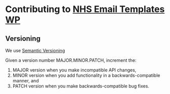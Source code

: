 # Contributing to [NHS Email Templates WP](https://github.com/NHSLeadership/nhs-email-templates)

## Versioning

We use [Semantic Versioning](semver.org)

Given a version number MAJOR.MINOR.PATCH, increment the:

1. MAJOR version when you make incompatible API changes,
2. MINOR version when you add functionality in a backwards-compatible manner, and
3. PATCH version when you make backwards-compatible bug fixes.
